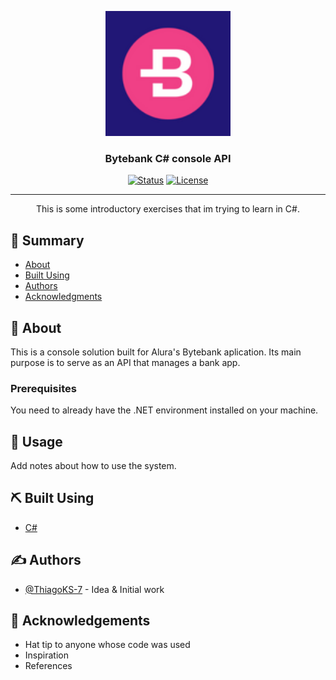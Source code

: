 <p align="center">
  <a href="" rel="noopener">
 <img width=200px height=200px src="./Byte_Bank.png" alt="Project logo"></a>
</p>

<h3 align="center">Bytebank C# console API</h3>

<div align="center">

[![Status](https://img.shields.io/badge/status-active-success.svg)]()
[![License](https://img.shields.io/badge/license-MIT-blue.svg)](/LICENSE)

</div>

---

<p align="center"> This is some introductory exercises that im trying to learn in C#.
    <br> 
</p>

## 📝 Summary

- [About](#about)
- [Built Using](#built_using)
- [Authors](#authors)
- [Acknowledgments](#acknowledgement)

## 🧐 About <a name = "about"></a>

This is a console solution built for Alura's Bytebank aplication. Its main purpose is to serve as an API that manages a bank app.

### Prerequisites

You need to already have the .NET environment installed on your machine.

## 🎈 Usage <a name="usage"></a>

Add notes about how to use the system.

## ⛏️ Built Using <a name = "built_using"></a>

- [C#](https://docs.microsoft.com/pt-br/dotnet/csharp/)

## ✍️ Authors <a name = "authors"></a>

- [@ThiagoKS-7](https://github.com/ThiagoKS-7) - Idea & Initial work

## 🎉 Acknowledgements <a name = "acknowledgement"></a>

- Hat tip to anyone whose code was used
- Inspiration
- References
